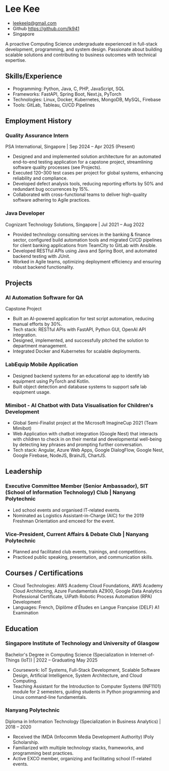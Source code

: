 # Lee Kee

- <leekeelq@gmail.com>
- Github <https://github.com/lk941>
- Singapore

A proactive Computing Science undergraduate experienced in full-stack development, programming, and system design. Passionate about building scalable solutions and contributing to business outcomes with technical expertise.

## Skills/Experience

 - Programming: Python, Java, C, PHP, JavaScript, SQL
 - Frameworks: FastAPI, Spring Boot, Next.js, PyTorch
 - Technologies: Linux, Docker, Kubernetes, MongoDB, MySQL, Firebase
 - Tools: GitLab, Tableau, CI/CD Pipelines

## Employment History

### Quality Assurance Intern
<span> PSA International, Singapore | Sep 2024 – Apr 2025 (Present) </span>

 - Designed and and implemented solution architecture for an automated end-to-end testing application for a capstone project, streamlining software quality processes (see Projects).
 - Executed 120–300 test cases per project for global systems, enhancing reliability and compliance.
 - Developed defect analysis tools, reducing reporting efforts by 50% and redundant bug occurrences by 15%.
 - Collaborated with cross-functional teams to deliver high-quality software adhering to Agile practices.

### Java Developer
Cognizant Technology Solutions, Singapore | Jul 2021 – Aug 2022

 - Provided technology consulting services in the banking & finance sector, configured build automation tools and migrated CI/CD pipelines for client banking applications from TeamCity to GitLab with Ansible.
 - Developed RESTful APIs using Java and Spring Boot, and automated backend testing with JUnit.
 - Worked in Agile teams, optimizing deployment efficiency and ensuring robust backend functionality.

## Projects

### AI Automation Software for QA
Capstone Project
 - Built an AI-powered application for test script automation, reducing manual efforts by 30%.
 - Tech stack: RESTful APIs with FastAPI, Python GUI, OpenAI API integration.
 - Designed, implemented, and successfully pitched the solution to department management.
 - Integrated Docker and Kubernetes for scalable deployments.

### LabEquip Mobile Application
 - Designed backend systems for an educational app to identify lab equipment using PyTorch and Kotlin.
 - Built object detection and database systems to support safe lab equipment usage.

### Mimibot - AI Chatbot with Data Visualisation for Children's Development
 - Global Semi-Finalist project at the Microsoft ImagineCup 2021 (Team Mimibot)
 - Web Application with chatbot integration (Google Nest) that interacts with children to check in on their mental and developmental well-being by detecting key phrases and prompting further conversation.
 - Tech stack: Angular, Azure Web Apps, Google DialogFlow, Google Nest, Google Firebase, NodeJS, BrainJS, ChartJS.

## Leadership

### Executive Committee Member (Senior Ambassador), SIT (School of Information Technology) Club | Nanyang Polytechnic
 
 - Led school events and organised IT-related events.
 - Nominated as Logistics Assistant-in-Charge (AIC) for the 2019 Freshman Orientation and emceed for the event.

### Vice-President, Current Affairs & Debate Club | Nanyang Polytechnic

 - Planned and facilitated club events, trainings, and competitions.
 - Practiced public speaking, presentation, and communication skills.

## Courses / Certifications

 - Cloud Technologies: AWS Academy Cloud Foundations, AWS Academy Cloud Architecting, Azure Fundamentals AZ900, Google Data Analytics Professional Certificate, UiPath Robotic Process Automation (RPA) Development
 - Languages: French, Diplôme d'Études en Langue Française (DELF) A1 Examination

## Education

### Singapore Institute of Technology and University of Glasgow
Bachelor's Degree in Computing Science (Specialization in Internet-of-Things (IoT)) | 2022 – Graduating May 2025

 - Coursework: IoT Systems, Full-Stack Development, Scalable Software Design, Artificial Intelligence, System Architecture, and Cloud Computing.
 - Teaching Assistant for the Introduction to Computer Systems (INF1101) module for 2 semesters, guiding students in Python programming and Linux command-line fundamentals.

### Nanyang Polytechnic
Diploma in Information Technology (Specialization in Business Analytics) | 2018 – 2020

 - Received the IMDA (Infocomm Media Development Authority) IPoly Scholarship.
 - Familiarized with multiple technology stacks, frameworks, and programming best practices.
 - Active EXCO member, organizing and facilitating school IT-related events.
